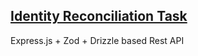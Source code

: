 ## [Identity Reconciliation Task](https://bitespeed.notion.site/Bitespeed-Backend-Task-Identity-Reconciliation-1fb21bb2a930802eb896d4409460375c)


Express.js + Zod + Drizzle based Rest API